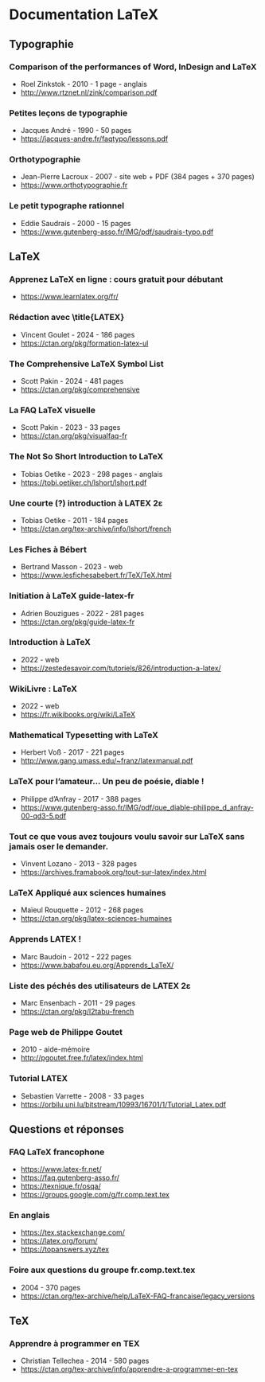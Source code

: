 # Documentation LaTeX
## Typographie
### Comparison of the performances of Word, InDesign and LaTeX
- Roel Zinkstok - 2010 - 1 page - anglais
- http://www.rtznet.nl/zink/comparison.pdf
### Petites leçons de typographie
- Jacques André - 1990 - 50 pages
- https://jacques-andre.fr/faqtypo/lessons.pdf
### Orthotypographie
- Jean-Pierre Lacroux - 2007 - site web + PDF (384 pages + 370 pages)
- https://www.orthotypographie.fr
### Le petit typographe rationnel
- Eddie Saudrais - 2000 - 15 pages
- https://www.gutenberg-asso.fr/IMG/pdf/saudrais-typo.pdf
## LaTeX
### Apprenez LaTeX en ligne : cours gratuit pour débutant
- https://www.learnlatex.org/fr/
### Rédaction avec \title{LATEX}
- Vincent Goulet - 2024 - 186 pages
- https://ctan.org/pkg/formation-latex-ul
### The Comprehensive LaTeX Symbol List
- Scott Pakin - 2024 - 481 pages
- https://ctan.org/pkg/comprehensive
### La FAQ LaTeX visuelle
- Scott Pakin - 2023 - 33 pages
- https://ctan.org/pkg/visualfaq-fr
### The Not So Short Introduction to LaTeX
- Tobias Oetike - 2023 - 298 pages - anglais
- https://tobi.oetiker.ch/lshort/lshort.pdf
### Une courte (?) introduction à LATEX 2ε
- Tobias Oetike - 2011 - 184 pages
- https://ctan.org/tex-archive/info/lshort/french
### Les Fiches à Bébert
- Bertrand Masson - 2023 - web
- https://www.lesfichesabebert.fr/TeX/TeX.html
### Initiation à LaTeX guide-latex-fr
- Adrien Bouzigues - 2022 - 281 pages
- https://ctan.org/pkg/guide-latex-fr
###  Introduction à LaTeX 
- 2022 - web
- https://zestedesavoir.com/tutoriels/826/introduction-a-latex/
### WikiLivre : LaTeX
- 2022 - web
- https://fr.wikibooks.org/wiki/LaTeX
### Mathematical Typesetting with LaTeX
- Herbert Voß - 2017 - 221 pages
- http://www.gang.umass.edu/~franz/latexmanual.pdf
### LaTeX pour l’amateur... Un peu de poésie, diable !
- Philippe d’Anfray - 2017 - 388 pages
- https://www.gutenberg-asso.fr/IMG/pdf/que_diable-philippe_d_anfray-00-qd3-5.pdf
### Tout ce que vous avez toujours voulu savoir sur LaTeX sans jamais oser le demander.
- Vinvent Lozano - 2013 - 328 pages
- https://archives.framabook.org/tout-sur-latex/index.html
### LaTeX Appliqué aux sciences humaines
- Maïeul Rouquette - 2012 - 268 pages
- https://ctan.org/pkg/latex-sciences-humaines
### Apprends LATEX !
- Marc Baudoin - 2012 - 222 pages
- https://www.babafou.eu.org/Apprends_LaTeX/
### Liste des péchés des utilisateurs de LATEX 2ε
- Marc Ensenbach - 2011 - 29 pages
- https://ctan.org/pkg/l2tabu-french
### Page web de Philippe Goutet
- 2010 - aide-mémoire
- http://pgoutet.free.fr/latex/index.html
### Tutorial LATEX
- Sebastien Varrette - 2008 - 33 pages
- https://orbilu.uni.lu/bitstream/10993/16701/1/Tutorial_Latex.pdf
## Questions et réponses
### FAQ LaTeX francophone
- https://www.latex-fr.net/
- https://faq.gutenberg-asso.fr/
- https://texnique.fr/osqa/
- https://groups.google.com/g/fr.comp.text.tex
### En anglais
- https://tex.stackexchange.com/
- https://latex.org/forum/
- https://topanswers.xyz/tex
### Foire aux questions du groupe fr.comp.text.tex
- 2004 - 370 pages
- https://ctan.org/tex-archive/help/LaTeX-FAQ-francaise/legacy_versions
## TeX
### Apprendre à programmer en TEX
- Christian Tellechea - 2014 - 580 pages
- https://ctan.org/tex-archive/info/apprendre-a-programmer-en-tex
